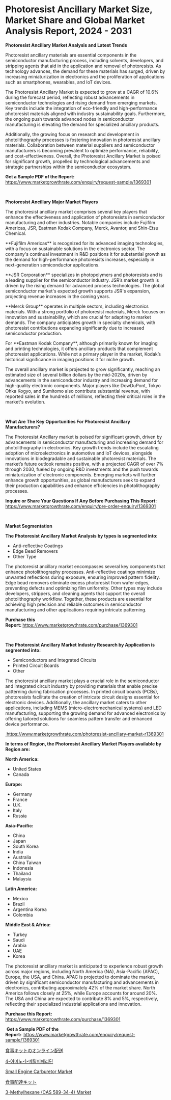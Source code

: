 <p><h1>Photoresist Ancillary Market Size, Market Share and Global Market Analysis Report, 2024 - 2031</h1></p><p><strong>Photoresist Ancillary Market Analysis and Latest Trends</strong></p>
<p><p>Photoresist ancillary materials are essential components in the semiconductor manufacturing process, including solvents, developers, and stripping agents that aid in the application and removal of photoresists. As technology advances, the demand for these materials has surged, driven by increasing miniaturization in electronics and the proliferation of applications such as smartphones, wearables, and IoT devices.</p><p>The Photoresist Ancillary Market is expected to grow at a CAGR of 10.6% during the forecast period, reflecting robust advancements in semiconductor technologies and rising demand from emerging markets. Key trends include the integration of eco-friendly and high-performance photoresist materials aligned with industry sustainability goals. Furthermore, the ongoing push towards advanced nodes in semiconductor manufacturing is elevating the demand for specialized ancillary products.</p><p>Additionally, the growing focus on research and development in photolithography processes is fostering innovation in photoresist ancillary materials. Collaboration between material suppliers and semiconductor manufacturers is becoming prevalent to optimize performance, reliability, and cost-effectiveness. Overall, the Photoresist Ancillary Market is poised for significant growth, propelled by technological advancements and strategic partnerships within the semiconductor ecosystem.</p></p>
<p><strong>Get a Sample PDF of the Report:&nbsp;</strong> <a href="https://www.marketgrowthrate.com/enquiry/request-sample/1369301">https://www.marketgrowthrate.com/enquiry/request-sample/1369301</a></p>
<p>&nbsp;</p>
<p><strong>Photoresist Ancillary Major Market Players</strong></p>
<p><p>The photoresist ancillary market comprises several key players that enhance the effectiveness and application of photoresists in semiconductor manufacturing and other industries. Notable companies include Fujifilm Americas, JSR, Eastman Kodak Company, Merck, Avantor, and Shin-Etsu Chemical.</p><p>**Fujifilm Americas** is recognized for its advanced imaging technologies, with a focus on sustainable solutions in the electronics sector. The company's continual investment in R&D positions it for substantial growth as the demand for high-performance photoresists increases, especially in next-generation semiconductor applications.</p><p>**JSR Corporation** specializes in photopolymers and photoresists and is a leading supplier for the semiconductor industry. JSR’s market growth is driven by the rising demand for advanced process technologies. The global semiconductor market's expected growth supports JSR's expansion, projecting revenue increases in the coming years.</p><p>**Merck Group** operates in multiple sectors, including electronics materials. With a strong portfolio of photoresist materials, Merck focuses on innovation and sustainability, which are crucial for adapting to market demands. The company anticipates growth in specialty chemicals, with photoresist contributions expanding significantly due to increased semiconductor production.</p><p>For **Eastman Kodak Company**, although primarily known for imaging and printing technologies, it offers ancillary products that complement photoresist applications. While not a primary player in the market, Kodak’s historical significance in imaging positions it for niche growth.</p><p>The overall ancillary market is projected to grow significantly, reaching an estimated size of several billion dollars by the mid-2020s, driven by advancements in the semiconductor industry and increasing demand for high-quality electronic components. Major players like DowDuPont, Tokyo Ohka Kogyo, and Sumitomo also contribute substantial revenue, with reported sales in the hundreds of millions, reflecting their critical roles in the market's evolution.</p></p>
<p>&nbsp;</p>
<p><strong>What Are The Key Opportunities For Photoresist Ancillary Manufacturers?</strong></p>
<p><p>The Photoresist Ancillary market is poised for significant growth, driven by advancements in semiconductor manufacturing and increasing demand for photolithography in electronics. Key growth trends include the escalating adoption of microelectronics in automotive and IoT devices, alongside innovations in biodegradable and sustainable photoresist materials. The market’s future outlook remains positive, with a projected CAGR of over 7% through 2030, fueled by ongoing R&D investments and the push towards miniaturization of electronic components. Emerging markets will further enhance growth opportunities, as global manufacturers seek to expand their production capabilities and enhance efficiencies in photolithography processes.</p></p>
<p><strong>Inquire or Share Your Questions If Any Before Purchasing This Report:</strong> <a href="https://www.marketgrowthrate.com/enquiry/pre-order-enquiry/1369301">https://www.marketgrowthrate.com/enquiry/pre-order-enquiry/1369301</a></p>
<p>&nbsp;</p>
<p><strong>Market Segmentation</strong></p>
<p><strong>The Photoresist Ancillary Market Analysis by types is segmented into:</strong></p>
<p><ul><li>Anti-reflective Coatings</li><li>Edge Bead Removers</li><li>Other Type</li></ul></p>
<p><p>The photoresist ancillary market encompasses several key components that enhance photolithography processes. Anti-reflective coatings minimize unwanted reflections during exposure, ensuring improved pattern fidelity. Edge bead removers eliminate excess photoresist from wafer edges, preventing defects and optimizing film uniformity. Other types may include developers, strippers, and cleaning agents that support the overall photolithography workflow. Together, these products are essential for achieving high precision and reliable outcomes in semiconductor manufacturing and other applications requiring intricate patterning.</p></p>
<p><strong>Purchase this Report:&nbsp;</strong><a href="https://www.marketgrowthrate.com/purchase/1369301">https://www.marketgrowthrate.com/purchase/1369301</a></p>
<p>&nbsp;</p>
<p><strong>The Photoresist Ancillary Market Industry Research by Application is segmented into:</strong></p>
<p><ul><li>Semiconductors and Integrated Circuits</li><li>Printed Circuit Boards</li><li>Other</li></ul></p>
<p><p>The photoresist ancillary market plays a crucial role in the semiconductor and integrated circuit industry by providing materials that enable precise patterning during fabrication processes. In printed circuit boards (PCBs), photoresists facilitate the creation of intricate circuit designs essential for electronic devices. Additionally, the ancillary market caters to other applications, including MEMS (micro-electromechanical systems) and LED manufacturing, supporting the growing demand for advanced electronics by offering tailored solutions for seamless pattern transfer and enhanced device performance.</p></p>
<p><a href="https://www.marketgrowthrate.com/photoresist-ancillary-market-r1369301">&nbsp;https://www.marketgrowthrate.com/photoresist-ancillary-market-r1369301</a></p>
<p><strong>In terms of Region, the Photoresist Ancillary Market Players available by Region are:</strong></p>
<p>
    <p> <strong> North America: </strong>
        <ul>
            <li>United States</li>
            <li>Canada</li>
        </ul>
        </p> 
    <p> <strong> Europe: </strong>
        <ul>
            <li>Germany</li>
            <li>France</li>
            <li>U.K.</li>
            <li>Italy</li>
            <li>Russia</li>
        </ul>
        </p> 
    <p> <strong> Asia-Pacific: </strong>
        <ul>
            <li>China</li>
            <li>Japan</li>
            <li>South Korea</li>
            <li>India</li>
            <li>Australia</li>
            <li>China Taiwan</li>
            <li>Indonesia</li>
            <li>Thailand</li>
            <li>Malaysia</li>
        </ul>
        </p> 
    <p> <strong> Latin America: </strong>
        <ul>
            <li>Mexico</li>
            <li>Brazil</li>
            <li>Argentina Korea</li>
            <li>Colombia</li>
        </ul>
        </p> 
    <p> <strong> Middle East & Africa: </strong>
        <ul>
            <li>Turkey</li>
            <li>Saudi</li>
            <li>Arabia</li>
            <li>UAE</li>
            <li>Korea</li>
        </ul>
    </p>
    </p>
<p><p>The photoresist ancillary market is anticipated to experience robust growth across major regions, including North America (NA), Asia-Pacific (APAC), Europe, the USA, and China. APAC is projected to dominate the market, driven by significant semiconductor manufacturing and advancements in electronics, contributing approximately 42% of the market share. North America follows closely at 25%, while Europe accounts for around 20%. The USA and China are expected to contribute 8% and 5%, respectively, reflecting their specialized industrial applications and innovation.</p></p>
<p><strong>Purchase this Report: </strong><a href="https://www.marketgrowthrate.com/purchase/1369301">https://www.marketgrowthrate.com/purchase/1369301</a></p>
<p>&nbsp;<strong>Get a Sample PDF of the Report:&nbsp;&nbsp;</strong><a href="https://www.marketgrowthrate.com/enquiry/request-sample/1369301">https://www.marketgrowthrate.com/enquiry/request-sample/1369301</a></p>
<p><strong></strong></p>
<p><p><a href="https://medium.com/@coleensxrkkn/%E3%82%AA%E3%83%B3%E3%83%A9%E3%82%A4%E3%83%B3%E3%83%9F%E3%83%BC%E3%83%AB%E3%82%AD%E3%83%83%E3%83%88%E3%83%87%E3%83%AA%E3%83%90%E3%83%AA%E3%83%BC%E5%B8%82%E5%A0%B4%E3%81%AE%E6%88%90%E9%95%B7%E3%83%89%E3%83%A9%E3%82%A4%E3%83%90%E3%83%BC%E3%81%AF%E4%BD%95%E3%81%A7%E3%81%99%E3%81%8B-%E5%B8%82%E5%A0%B4%E8%A3%BD%E5%93%81-%E3%82%A2%E3%83%97%E3%83%AA%E3%82%B1%E3%83%BC%E3%82%B7%E3%83%A7%E3%83%B3-%E3%81%8A%E3%82%88%E3%81%B3%E5%9C%B0%E5%9F%9F%E3%81%AB%E9%96%A2%E3%81%99%E3%82%8B%E5%8C%85%E6%8B%AC%E7%9A%84%E3%81%AA%E7%A0%94%E7%A9%B6-2024%E5%B9%B4-2031%E5%B9%B4-e5b251bac627?postPublishedType=repub">食事キットのオンライン配送</a></p><p><a href="https://medium.com/@lily.grace.hall/4-%EC%95%84%EB%AF%B8%EB%85%B8-1-%EB%A9%94%ED%8B%B8%ED%94%BC%ED%8E%98%EB%A6%AC%EB%94%98-%EC%8B%9C%EC%9E%A5-%EA%B0%9C%EC%9A%94-2024%EB%85%84%EB%B6%80%ED%84%B0-2031%EB%85%84%EA%B9%8C%EC%A7%80%EC%9D%98-%EA%B8%B0%EA%B0%84%EC%97%90-%EB%8C%80%ED%95%9C-%EC%A7%80%EC%97%AD-%EC%A0%84%EB%A7%9D-%EB%B0%8F-4-%EC%95%84%EB%AF%B8%EB%85%B8-1-%EB%A9%94%ED%8B%B8%ED%94%BC%ED%8E%98%EB%A6%AC%EB%94%98-%EC%8B%9C%EC%9E%A5%EC%9D%98-%EA%B2%BD%EC%9F%81-%EC%A0%84%EB%9E%B5%EC%9D%B4-%EC%97%B0%ED%8F%89%EA%B7%A0-%EC%84%B1%EC%9E%A5%EB%A5%A0-cagr-6-4-%EB%A1%9C-9d96dee584c4">4-아미노-1-메틸피페리딘</a></p><p><a href="https://www.linkedin.com/pulse/comprehensive-look-product-type-float-feed-carburetordiaphragm-rpqxc?trackingId=7x6v2AHOQYuBdfwoVM2PCQ%3D%3D">Small Engine Carburetor Market</a></p><p><a href="https://medium.com/@coleensxrkkn/%E3%82%B0%E3%83%AD%E3%83%BC%E3%83%90%E3%83%AB%E3%83%9F%E3%83%BC%E3%83%AB%E3%83%87%E3%83%AA%E3%83%90%E3%83%AA%E3%83%BC%E3%82%AD%E3%83%83%E3%83%88%E5%B8%82%E5%A0%B4%E3%81%AE%E7%8A%B6%E6%B3%81-2024-2031%E5%B9%B4-%E3%81%8A%E3%82%88%E3%81%B3%E5%9C%B0%E5%9F%9F-%E8%A3%BD%E5%93%81-%E3%82%A8%E3%83%B3%E3%83%89%E3%83%A6%E3%83%BC%E3%82%B9%E5%88%A5%E3%81%AE%E4%BA%88%E6%B8%AC-9bb34a66e875?postPublishedType=repub">食事配達キット</a></p><p><a href="https://issuu.com/reportprime-2/docs/3-methylhexane-cas-589-34-4-market-_db1106bc3d8d3f">3-Methylhexane (CAS 589-34-4) Market</a></p></p>